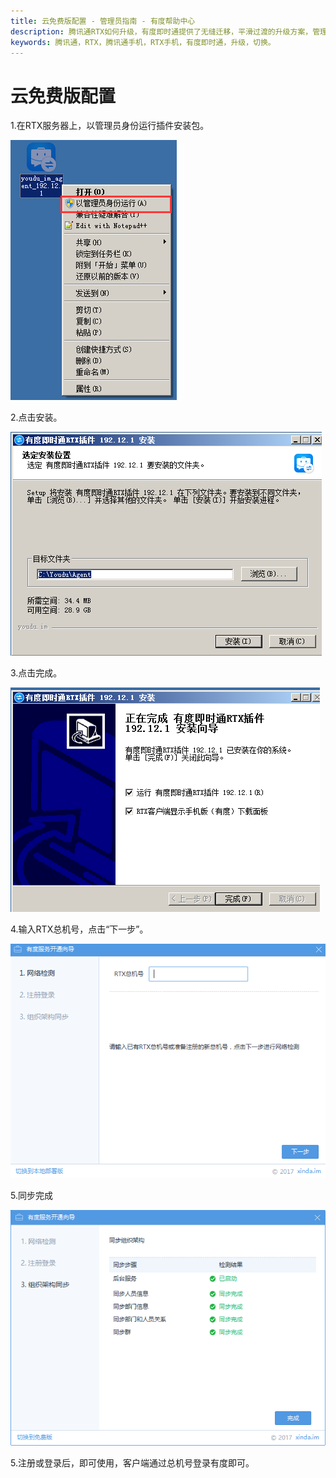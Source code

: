 ```yaml
---
title: 云免费版配置 - 管理员指南 - 有度帮助中心
description: 腾讯通RTX如何升级，有度即时通提供了无缝迁移，平滑过渡的升级方案，管理员可以很方便的对腾讯通RTX进行升级。
keywords: 腾讯通，RTX，腾讯通手机，RTX手机，有度即时通，升级，切换。
---
```


# 云免费版配置

1.在RTX服务器上，以管理员身份运行插件安装包。

![image-20200323174117913](res/g01_00004/image-20200323174117913.png)

2.点击安装。

![image-20200323174236919](res/g01_00004/image-20200323174236919.png)

3.点击完成。

![image-20200323174256742](res/g01_00004/image-20200323174256742.png)

4.输入RTX总机号，点击“下一步”。

![image-20200323174341006](res/g01_00004/image-20200323174341006.png)

5.同步完成

![image-20200324142753248](res/g01_00004/image-20200324142753248.png)

5.注册或登录后，即可使用，客户端通过总机号登录有度即可。
